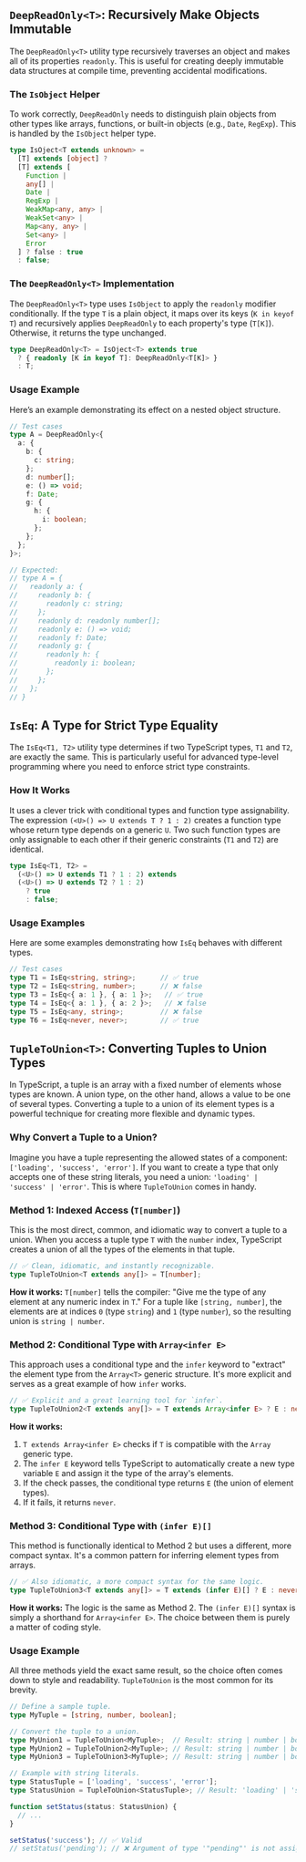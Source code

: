## `DeepReadOnly<T>`: Recursively Make Objects Immutable

The `DeepReadOnly<T>` utility type recursively traverses an object and makes all of its properties `readonly`. This is useful for creating deeply immutable data structures at compile time, preventing accidental modifications.

### The `IsObject` Helper

To work correctly, `DeepReadOnly` needs to distinguish plain objects from other types like arrays, functions, or built-in objects (e.g., `Date`, `RegExp`). This is handled by the `IsObject` helper type.

```typescript
type IsOject<T extends unknown> =
  [T] extends [object] ?
  [T] extends [
    Function |
    any[] |
    Date |
    RegExp |
    WeakMap<any, any> |
    WeakSet<any> |
    Map<any, any> |
    Set<any> |
    Error
  ] ? false : true
  : false;
```

### The `DeepReadOnly<T>` Implementation

The `DeepReadOnly<T>` type uses `IsObject` to apply the `readonly` modifier conditionally. If the type `T` is a plain object, it maps over its keys (`K in keyof T`) and recursively applies `DeepReadOnly` to each property's type (`T[K]`). Otherwise, it returns the type unchanged.

```typescript
type DeepReadOnly<T> = IsOject<T> extends true
  ? { readonly [K in keyof T]: DeepReadOnly<T[K]> }
  : T;
```

### Usage Example

Here’s an example demonstrating its effect on a nested object structure.

```typescript
// Test cases
type A = DeepReadOnly<{
  a: {
    b: {
      c: string;
    };
    d: number[];
    e: () => void;
    f: Date;
    g: {
      h: {
        i: boolean;
      };
    };
  };
}>;

// Expected:
// type A = {
//   readonly a: {
//     readonly b: {
//       readonly c: string;
//     };
//     readonly d: readonly number[];
//     readonly e: () => void;
//     readonly f: Date;
//     readonly g: {
//       readonly h: {
//         readonly i: boolean;
//       };
//     };
//   };
// }
```

## `IsEq`: A Type for Strict Type Equality

The `IsEq<T1, T2>` utility type determines if two TypeScript types, `T1` and `T2`, are exactly the same. This is particularly useful for advanced type-level programming where you need to enforce strict type constraints.

### How It Works

It uses a clever trick with conditional types and function type assignability. The expression `(<U>() => U extends T ? 1 : 2)` creates a function type whose return type depends on a generic `U`. Two such function types are only assignable to each other if their generic constraints (`T1` and `T2`) are identical.

```typescript
type IsEq<T1, T2> =
  (<U>() => U extends T1 ? 1 : 2) extends
  (<U>() => U extends T2 ? 1 : 2)
    ? true
    : false;
```

### Usage Examples

Here are some examples demonstrating how `IsEq` behaves with different types.

```typescript
// Test cases
type T1 = IsEq<string, string>;      // ✅ true
type T2 = IsEq<string, number>;      // ❌ false
type T3 = IsEq<{ a: 1 }, { a: 1 }>;   // ✅ true
type T4 = IsEq<{ a: 1 }, { a: 2 }>;   // ❌ false
type T5 = IsEq<any, string>;         // ❌ false
type T6 = IsEq<never, never>;        // ✅ true
```

## `TupleToUnion<T>`: Converting Tuples to Union Types

In TypeScript, a tuple is an array with a fixed number of elements whose types are known. A union type, on the other hand, allows a value to be one of several types. Converting a tuple to a union of its element types is a powerful technique for creating more flexible and dynamic types.

### Why Convert a Tuple to a Union?

Imagine you have a tuple representing the allowed states of a component: `['loading', 'success', 'error']`. If you want to create a type that only accepts one of these string literals, you need a union: `'loading' | 'success' | 'error'`. This is where `TupleToUnion` comes in handy.

### Method 1: Indexed Access (`T[number]`)

This is the most direct, common, and idiomatic way to convert a tuple to a union. When you access a tuple type `T` with the `number` index, TypeScript creates a union of all the types of the elements in that tuple.

```typescript
// ✅ Clean, idiomatic, and instantly recognizable.
type TupleToUnion<T extends any[]> = T[number];
```

**How it works:** `T[number]` tells the compiler: "Give me the type of any element at any numeric index in `T`." For a tuple like `[string, number]`, the elements are at indices `0` (type `string`) and `1` (type `number`), so the resulting union is `string | number`.

### Method 2: Conditional Type with `Array<infer E>`

This approach uses a conditional type and the `infer` keyword to "extract" the element type from the `Array<T>` generic structure. It's more explicit and serves as a great example of how `infer` works.

```typescript
// ✅ Explicit and a great learning tool for `infer`.
type TupleToUnion2<T extends any[]> = T extends Array<infer E> ? E : never;
```

**How it works:**
1.  `T extends Array<infer E>` checks if `T` is compatible with the `Array` generic type.
2.  The `infer E` keyword tells TypeScript to automatically create a new type variable `E` and assign it the type of the array's elements.
3.  If the check passes, the conditional type returns `E` (the union of element types).
4.  If it fails, it returns `never`.

### Method 3: Conditional Type with `(infer E)[]`

This method is functionally identical to Method 2 but uses a different, more compact syntax. It's a common pattern for inferring element types from arrays.

```typescript
// ✅ Also idiomatic, a more compact syntax for the same logic.
type TupleToUnion3<T extends any[]> = T extends (infer E)[] ? E : never;
```

**How it works:** The logic is the same as Method 2. The `(infer E)[]` syntax is simply a shorthand for `Array<infer E>`. The choice between them is purely a matter of coding style.

### Usage Example

All three methods yield the exact same result, so the choice often comes down to style and readability. `TupleToUnion` is the most common for its brevity.

```typescript
// Define a sample tuple.
type MyTuple = [string, number, boolean];

// Convert the tuple to a union.
type MyUnion1 = TupleToUnion<MyTuple>;  // Result: string | number | boolean
type MyUnion2 = TupleToUnion2<MyTuple>; // Result: string | number | boolean
type MyUnion3 = TupleToUnion3<MyTuple>; // Result: string | number | boolean

// Example with string literals.
type StatusTuple = ['loading', 'success', 'error'];
type StatusUnion = TupleToUnion<StatusTuple>; // Result: 'loading' | 'success' | 'error'

function setStatus(status: StatusUnion) {
  // ...
}

setStatus('success'); // ✅ Valid
// setStatus('pending'); // ❌ Argument of type '"pending"' is not assignable to parameter of type 'StatusUnion'.
```

